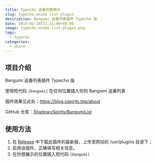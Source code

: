 ```yaml
---
title: Typecho 追番列表插件
slug: typecho-anime-list-plugin
description: Bangumi 追番列表插件 Typecho 版
date: 2019-02-18T21:31:00+08:00
image: typecho-anime-list-plugin.png
tags:
  - Typecho
categories:
  - share
---
```


## 项目介绍

Bangumi 追番列表插件 Typecho 版

使用短代码 `[bangumi]` 在任何位置插入你的 Bangumi 追番列表

插件效果见此处：https://blog.sspirits.top/about

GitHub 仓库：[ShadowySpirits/BangumiList](https://github.com/ShadowySpirits/BangumiList)

## 使用方法

1.  在 [Release](https://github.com/ShadowySpirits/BangumiList/releases) 中下载此插件的最新版，上传至网站的 /usr/plugins 目录下；
2.  启用该插件，正确填写相关信息。
3.  在你想展示的位置插入短代码 `[bangumi]`
